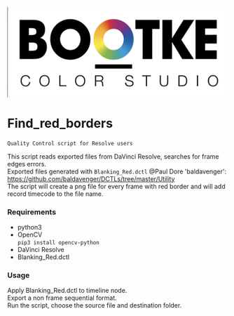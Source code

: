 ![](logo.png)

# Find_red_borders
`Quality Control script for Resolve users`

This script reads exported files from DaVinci Resolve, searches for frame edges errors.  
Exported files generated with `Blanking_Red.dctl`
@Paul Dore 'baldavenger': https://github.com/baldavenger/DCTLs/tree/master/Utility  
The script will create a png file for every frame with red border and will add record timecode to the file name.
### Requirements
* python3
* OpenCV  
`pip3 install opencv-python`
* DaVinci Resolve
* Blanking_Red.dctl

### Usage
Apply Blanking_Red.dctl to timeline node.  
Export a non frame sequential format.  
Run the script, choose the source file and destination folder.
